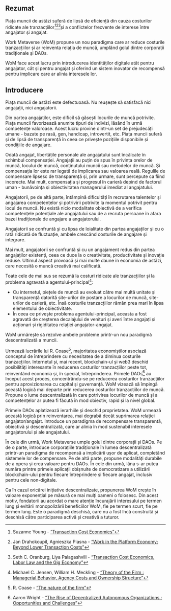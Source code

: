 

## Rezumat

Piața muncii de astăzi suferă de lipsă de eficiență din cauza costurilor ridicate ale tranzacțiilor[^1][^2][^3]și a conflictelor frecvente de interese între angajator și angajat. 

Work Metaverse (WoM) propune un nou paradigma care ar reduce costurile tranzacțiilor și ar reinventa relația de muncă, umplând golul dintre corporații tradiționale și DAOs.

WoM face acest lucru prin introducerea identităților digitale atât pentru angajator, cât și pentru angajat și oferind un sistem inovator de recompensă pentru implicare care ar alinia interesele lor.


## Introducere

Piața muncii de astăzi este defectuoasă. Nu reușește să satisfacă nici angajații, nici angajatorii.

Din partea angajaților, este dificil să găsești locurile de muncă potrivite. Piața muncii favorizează anumite tipuri de indivizi, lăsând în urmă competențe valoroase. Acest lucru provine dintr-un set de prejudecăți umane - bazate pe rasă, gen, handicap, introvertit, etc. Piața muncii suferă și de lipsă de transparență în ceea ce privește pozițiile disponibile și condițiile de angajare.

Odată angajat, libertățile personale ale angajatului sunt încălcate în schimbul compensației. Angajații au puțin de spus în privința orelor de muncă, locului de muncă, conținutului muncii sau metodelor de muncă. Și compensația lor este rar legată de implicarea sau valoarea reală. Regulile de compensare lipsesc de transparență și, prin urmare, sunt percepute ca fiind incorecte. Mai mult, compensația și progresul în carieră depind de factorul uman - bunăvoința și obiectivitatea managerului imediat al angajatului.

Angajatorii, pe de altă parte, întâmpină dificultăți în recrutarea talentelor și angajarea competențelor și potrivirii potrivite la momentul potrivit pentru locul de muncă. Nu există nicio modalitate obiectivă de a verifica competențele potențiale ale angajatului sau de a recruta persoane în afara bazei tradiționale de angajare a angajatorului.

Angajatorii se confruntă și cu lipsa de loialitate din partea angajaților și cu o rată ridicată de fluctuație, ambele crescând costurile de angajare și integrare.

Mai mult, angajatorii se confruntă și cu un angajament redus din partea angajaților existenți, ceea ce duce la o creativitate, productivitate și inovație reduse. Ultimul aspect provoacă și mai multe daune în economia de astăzi, care necesită o muncă creativă mai calificată.

Toate cele de mai sus se rezumă la costuri ridicate ale tranzacțiilor și la problema agravată a agentului-principal[^4]:

- Cu internetul, piețele de muncă au evoluat către mai multă unitate și transparență datorită site-urilor de postare a locurilor de muncă, site-urilor de carieră, etc. Însă costurile tranzacțiilor rămân prea mari în lipsa elementului de obiectivitate.
- În ceea ce privește problema agentului-principal, aceasta a fost agravată de creșterea decalajului de venituri și averi între angajați și acționari și rigiditatea relației angajator-angajat.

WoM urmărește să rezolve ambele probleme printr-un nou paradigmă descentralizată a muncii.

Urmează lucrările lui R. Coase[^5], majoritatea economiștilor asociază conceptul de întreprindere cu necesitatea de a diminua costurile tranzacțiilor. Internetul și, mai recent, blockchain-ul și web3 deschid posibilități interesante în reducerea costurilor tranzacțiilor peste tot, reinventând economia și, în special, întreprinderea.  Primele DAOs[^6] au început acest proces, concentrându-se pe reducerea costurilor tranzacțiilor pentru aprovizionarea cu capital și guvernanță. WoM vizează să împingă această logică mai departe prin reducerea costurilor tranzacțiilor de muncă. Propune o lume descentralizată în care potrivirea locurilor de muncă și a competențelor ar putea fi făcută în mod obiectiv, rapid și la nivel global.

Primele DAOs aplatizează ierarhiile și deschid proprietatea. WoM urmează această logică prin reinventarea, mai degrabă decât suprimarea relației angajator/angajat. Introduce un paradigma de recompensare transparentă, obiectivă și descentralizată, care ar alinia în mod sustenabil interesele angajatorului și ale angajatului.

În cele din urmă, Work Metaverse umple golul dintre corporații și DAOs. Pe de o parte, introduce corporațiile tradiționale în lumea descentralizată printr-un paradigma de recompensă a implicării ușor de aplicat, completând sistemele lor de compensare. Pe de altă parte, propune modalități durabile de a opera și crea valoare pentru DAOs. În cele din urmă, lâna s-ar putea număra printre primele aplicații obișnuite de democratizare a utilizării blockchain-ului pentru fiecare întreprindere și fiecare angajat, inclusiv pentru cele non-digitale.

Ca în cazul oricărei inițiative descentralizate, propunerea WoM crește în valoare exponențial pe măsură ce mai mulți oameni o folosesc. Din acest motiv, fondatorii au acordat o mare atenție încurajării interesului pe termen lung și evitării monopolizării beneficiilor WoM, fie pe termen scurt, fie pe termen lung. Este o paradigmă deschisă, care nu a fost încă construită și deschisă către participarea activă și creativă a tuturor.

[^1]: Suzanne Young - [“Transaction Cost Economics”](https://www.academia.edu/24703426/Transaction_Cost_Economics)
[^2]: Jan Drahokoupil, Agnieszka Piasna - [“Work in the Platform Economy: Beyond Lower Transaction Costs”](https://www.intereconomics.eu/contents/year/2017/number/6/article/work-in-the-platform-economy-beyond-lower-transaction-costs.html)
[^3]: Seth C. Oranburg, Liya Palagashvili - [“Transaction Cost Economics, Labor Law and the Gig Economy”](https://dsc.duq.edu/cgi/viewcontent.cgi?article=1115&context=law-faculty-scholarship)
[^4]: Michael C. Jensen, William H. Meckling - [“Theory of the Firm : Managerial Behavior, Agency Costs and Ownership Structure”](https://www.sfu.ca/~wainwrig/Econ400/jensen-meckling.pdf)
[^5]: R. Coase - [“The nature of the firm”](http://econdse.org/wp-content/uploads/2014/09/firm-coase.pdf)
[^6]: Aaron Wright - [“The Rise of Decentralized Autonomous Organizations : Opportunities and Challenges”](https://stanford-jblp.pubpub.org/pub/rise-of-daos/release/1)